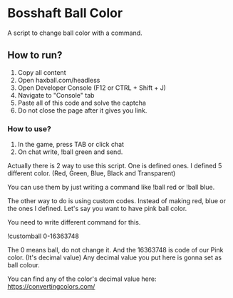 # Bosshaft Ball Color

A script to change ball color with a command.

## How to run?

1. Copy all content
2. Open haxball.com/headless
3. Open Developer Console (F12 or CTRL + Shift + J)
4. Navigate to "Console" tab
5. Paste all of this code and solve the captcha
6. Do not close the page after it gives you link. 

### How to use?

1. In the game, press TAB or click chat
2. On chat write, !ball green and send.

Actually there is 2 way to use this script. One is defined ones. I defined 5 different color. (Red, Green, Blue, Black and Transparent)

You can use them by just writing a command like !ball red or !ball blue.

The other way to do is using custom codes. Instead of making red, blue or the ones I defined. Let's say you want to have pink ball color.

You need to write different command for this.

!customball 0-16363748

The 0 means ball, do not change it. And the 16363748 is code of our Pink color. (It's decimal value) Any decimal value you put here is gonna set as ball colour.

You can find any of the color's decimal value here: https://convertingcolors.com/
